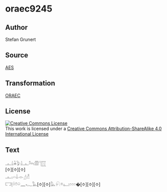 # oraec9245

## Author

Stefan Grunert

## Source

[AES](https://github.com/simondschweitzer/aes)

## Transformation

[ORAEC](https://oraec.github.io/)

## License

<a rel="license" href="http://creativecommons.org/licenses/by-sa/4.0/"><img alt="Creative Commons License" style="border-width:0" src="https://i.creativecommons.org/l/by-sa/4.0/88x31.png" /></a><br />This work is licensed under a <a rel="license" href="http://creativecommons.org/licenses/by-sa/4.0/">Creative Commons Attribution-ShareAlike 4.0 International License</a>

## Text

𓊵𓏙𓇓𓅱𓏙𓊵𓃢𓏃𓊹𓉱<br>
[⯑][⯑][⯑]<br>
𓊵𓊪𓏏𓏙𓁹𓊨𓀭<br>
𓉐𓊤𓏐𓏊𓏖𓈖𓆑𓅓[⯑][⯑]𓅓𓍯𓎼𓂠𓏌𓏌𓏌�[⯑][⯑][⯑]<br>
